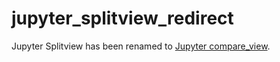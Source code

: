 # jupyter_splitview_redirect
Jupyter Splitview has been renamed to [Jupyter compare_view](https://github.com/Octoframes/jupyter_compare_view).
